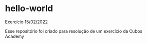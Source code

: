 # hello-world
Exercício 15/02/2022

Esse repositório foi criado para resolução de um exercício da Cubos Academy